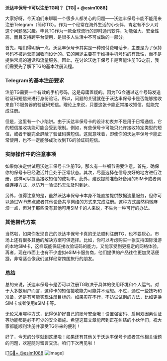 **沃达丰保号卡可以注册TG吗？【TG💪+ @esim1088】**

大家好呀，今天咱们来聊聊一个很多人都关心的问题——沃达丰保号卡能不能用来注册Telegram（简称TG）。作为一个经常在海外生活的小伙伴，肯定有不少人对这个问题感兴趣。毕竟TG作为一款全球流行的即时通讯软件，功能强大、安全性高，而且支持跨平台使用，是很多人生活中不可或缺的一部分。

首先，咱们得明确一点，沃达丰保号卡其实是一种预付费电话卡，主要是为了保持号码不被运营商回收而设计的。它的用途主要在于维持手机号码的有效性，而不是提供常规的通话和流量服务。因此，在讨论沃达丰保号卡是否能注册TG之前，我们需要先了解下TG的基本注册流程。

### Telegram的基本注册要求

注册TG需要一个有效的手机号码，这是毋庸置疑的。因为TG会通过这个号码发送验证码短信来进行身份验证。所以，问题的关键就在于沃达丰保号卡是否能够接收来自TG服务器的验证码短信。理论上来说，只要这张卡能正常接收短信，就能完成注册。

但是，这里有一个小陷阱。由于沃达丰保号卡的设计初衷并不是用于日常通信，它的短信接收功能可能会受到限制。例如，有些保号卡可能只允许接收特定类型的短信，或者干脆完全屏蔽了验证码类短信。这就意味着，即使你的沃达丰保号卡能正常使用，也不一定能够成功收到TG的验证码短信。

### 实际操作中的注意事项

如果你决定尝试用沃达丰保号卡注册TG，那么有一些细节需要注意。首先，确保你的保号卡已经激活并且处于正常状态。其次，尽量选择在信号良好的地方进行注册，这样可以提高接收短信的成功率。此外，建议提前准备好备用的SIM卡或者网络连接方式，以防万一验证码无法及时到达。

另外，值得注意的是，虽然沃达丰保号卡本身不能直接提供数据流量服务，但你可以通过WiFi热点或者其他设备共享网络的方式来完成注册。这种方式虽然稍微麻烦一点，但对于那些没有其他可用SIM卡的人来说，不失为一种可行的办法。

### 其他替代方案

当然啦，如果你发现自己的沃达丰保号卡真的无法顺利注册TG，也不要灰心。市场上还有很多其他的解决方案可供选择。比如，你可以考虑购买一张支持国际漫游的本地SIM卡，这样既能保证接收验证码的能力，又能享受到更稳定的网络体验。再者，现在市面上也有不少虚拟eSIM卡服务商，他们提供的产品往往更加灵活便捷，非常适合像我们这样经常跨国旅行的朋友。

### 总结

总的来说，沃达丰保号卡是否可以注册TG取决于具体的使用环境和个人运气。对于大多数用户而言，这种卡的短信接收能力可能并不理想。不过，通过一些技巧和准备，还是有可能实现注册目标的。如果实在不行，不妨试试别的方法，比如更换SIM卡或者使用eSIM卡等。

无论采用哪种方式，记得保护好自己的账号安全哦！设置强密码、启用双因素认证等功能都是必不可少的安全措施。希望这篇文章能帮到正在纠结的小伙伴们，祝大家都能顺利注册并享受TG带来的便利！

好了，今天的分享就到这里啦！如果还有其他关于沃达丰保号卡或者其他相关话题的问题，欢迎随时留言交流。咱们下次再见啦！

[[TG💪+ @esim1088](https://t.me/s/esim1088) ![Image](https://i.postimg.cc/4NQfJmqS/Snipaste-2025-05-13-00-14-12.png)]